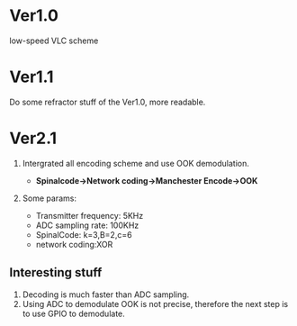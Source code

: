 # Ver1.0
low-speed VLC scheme

# Ver1.1
Do some refractor stuff of the Ver1.0, more readable.

# Ver2.1
1. Intergrated all encoding scheme and use OOK demodulation.
    - **Spinalcode->Network coding->Manchester Encode->OOK**

2. Some params:
    - Transmitter frequency: 5KHz
    - ADC sampling rate: 100KHz
    - SpinalCode: k=3,B=2,c=6
    - network coding:XOR

## Interesting stuff
1. Decoding is much faster than ADC sampling.
2. Using ADC to demodulate OOK is not precise, therefore the next step is to use GPIO to demodulate.
